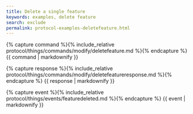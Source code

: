 ```yaml
---
title: Delete a single feature
keywords: examples, delete feature
search: exclude
permalink: protocol-examples-deletefeature.html
---
```


{% capture command %}{% include_relative protocol/things/commands/modify/deletefeature.md %}{% endcapture %}
{{ command | markdownify }}

{% capture response %}{% include_relative protocol/things/commands/modify/deletefeatureresponse.md %}{% endcapture %}
{{ response | markdownify }}

{% capture event %}{% include_relative protocol/things/events/featuredeleted.md %}{% endcapture %}
{{ event | markdownify }}
